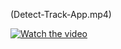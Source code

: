 (Detect-Track-App.mp4)

[![Watch the video]()](https://github.com/furiouskhan007/Smart-Detection-time-track-Yolov8onnex/blob/main/Detect-Track-App.mp4)
